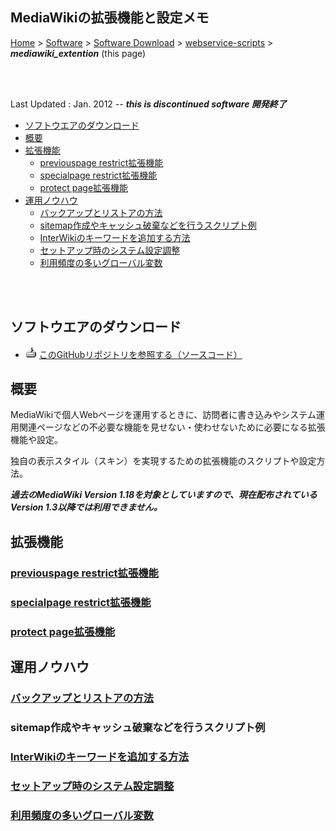 ## MediaWikiの拡張機能と設定メモ<!-- omit in toc -->

[Home](https://oasis3855.github.io/webpage/) > [Software](https://oasis3855.github.io/webpage/software/index.html) > [Software Download](https://oasis3855.github.io/webpage/software/software-download.html) > [webservice-scripts](../README.md) > ***mediawiki_extention*** (this page)

<br />
<br />

Last Updated : Jan. 2012 -- ***this is discontinued software 開発終了***

- [ソフトウエアのダウンロード](#ソフトウエアのダウンロード)
- [概要](#概要)
- [拡張機能](#拡張機能)
  - [previouspage restrict拡張機能](#previouspage-restrict拡張機能)
  - [specialpage restrict拡張機能](#specialpage-restrict拡張機能)
  - [protect page拡張機能](#protect-page拡張機能)
- [運用ノウハウ](#運用ノウハウ)
  - [バックアップとリストアの方法](#バックアップとリストアの方法)
  - [sitemap作成やキャッシュ破棄などを行うスクリプト例](#sitemap作成やキャッシュ破棄などを行うスクリプト例)
  - [InterWikiのキーワードを追加する方法](#interwikiのキーワードを追加する方法)
  - [セットアップ時のシステム設定調整](#セットアップ時のシステム設定調整)
  - [利用頻度の多いグローバル変数](#利用頻度の多いグローバル変数)

<br />
<br />

## ソフトウエアのダウンロード

- ![download icon](../readme_pics/soft-ico-download-darkmode.gif)   [このGitHubリポジトリを参照する（ソースコード）](../mediawiki_extention/) 

## 概要

MediaWikiで個人Webページを運用するときに、訪問者に書き込みやシステム運用関連ページなどの不必要な機能を見せない・使わせないために必要になる拡張機能や設定。

独自の表示スタイル（スキン）を実現するための拡張機能のスクリプトや設定方法。

***過去のMediaWiki Version 1.18を対象としていますので、現在配布されている Version 1.3以降では利用できません。***

## 拡張機能

### [previouspage restrict拡張機能](readme_documents/previouspage_restrict.md)

### [specialpage restrict拡張機能](readme_documents/specialpage_restrict.md)

### [protect page拡張機能](readme_documents/protect_page.md)

## 運用ノウハウ

### [バックアップとリストアの方法](readme_documents/howto_backup_restore.md)

### sitemap作成やキャッシュ破棄などを行うスクリプト例

### [InterWikiのキーワードを追加する方法](readme_documents/howto_add_interwiki.md)

### [セットアップ時のシステム設定調整](readme_documents/howto_setup_config.md)

### [利用頻度の多いグローバル変数](readme_documents/howto_global_variables.md)

